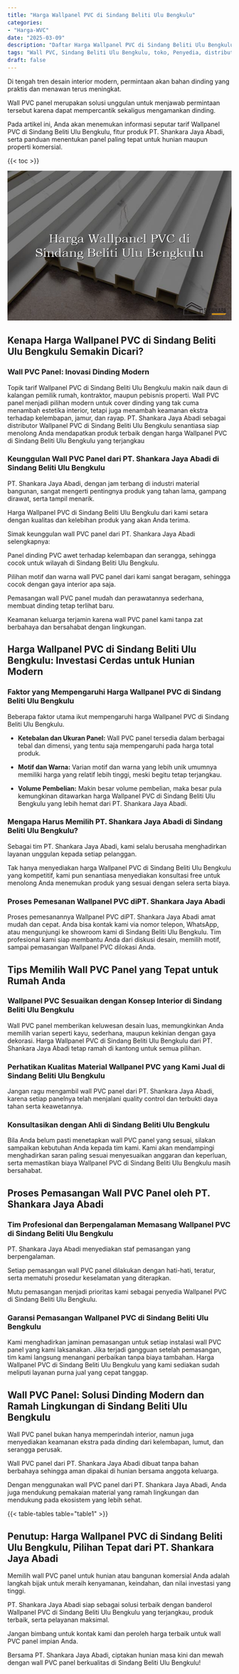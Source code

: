 ```yaml
---
title: "Harga Wallpanel PVC di Sindang Beliti Ulu Bengkulu"
categories: 
- "Harga-WVC"
date: "2025-03-09"
description: "Daftar Harga Wallpanel PVC di Sindang Beliti Ulu Bengkulu untuk rumah, kantor, dan toko. Material unggulan, variasi motif, pilihan warna menarik, beserta layanan penempatan dikerjakan oleh teknisi berpengalaman dan garansi resmi!|Layanan penyediaan Wallpanel PVC di Sindang Beliti Ulu Bengkulu untuk keperluan rumah, perkantoran, atau toko, dengan material unggulan dan penempatan oleh tim berpengalaman serta kepastian resmi.|Solusi Wallpanel PVC di Sindang Beliti Ulu Bengkulu yang terpercaya bagi rumah, office, dan gerai, dengan material berkualitas dan pemasangan oleh teknisi berpengalaman dan jaminan resmi.|Penjualan Wallpanel PVC di Sindang Beliti Ulu Bengkulu untuk hunian, kantor, dan gerai, beserta panel unggulan dan pemasangan oleh tenaga ahli berpengalaman, disertai beserta jaminan resmi.}"
tags: "Wall PVC, Sindang Beliti Ulu Bengkulu, toko, Penyedia, distributor"
draft: false
---
```


Di tengah tren desain interior modern, permintaan akan bahan dinding yang praktis dan menawan terus meningkat.

Wall PVC panel merupakan solusi unggulan untuk menjawab permintaan tersebut karena dapat mempercantik sekaligus mengamankan dinding.

Pada artikel ini, Anda akan menemukan informasi seputar tarif Wallpanel PVC di Sindang Beliti Ulu Bengkulu, fitur produk PT. Shankara Jaya Abadi, serta panduan menentukan panel paling tepat untuk hunian maupun properti komersial.

{{< toc >}}

![Harga Wallpanel PVC di Sindang Beliti Ulu Bengkulu](/images/Harga-WVC/Harga-Wallpanel-PVC-di-Sindang-Beliti-Ulu-Bengkulu.png)


## Kenapa Harga Wallpanel PVC di Sindang Beliti Ulu Bengkulu Semakin Dicari?

### Wall PVC Panel: Inovasi Dinding Modern

Topik tarif Wallpanel PVC di Sindang Beliti Ulu Bengkulu makin naik daun di kalangan pemilik rumah, kontraktor, maupun pebisnis properti. Wall PVC panel menjadi pilihan modern untuk cover dinding yang tak cuma menambah estetika interior, tetapi juga menambah keamanan ekstra terhadap kelembapan, jamur, dan rayap. PT. Shankara Jaya Abadi sebagai distributor Wallpanel PVC di Sindang Beliti Ulu Bengkulu senantiasa siap menolong Anda mendapatkan produk terbaik dengan harga Wallpanel PVC di Sindang Beliti Ulu Bengkulu yang terjangkau

### Keunggulan Wall PVC Panel dari PT. Shankara Jaya Abadi di Sindang Beliti Ulu Bengkulu

PT. Shankara Jaya Abadi, dengan jam terbang di industri material bangunan, sangat mengerti pentingnya produk yang tahan lama, gampang dirawat, serta tampil menarik.

Harga Wallpanel PVC di Sindang Beliti Ulu Bengkulu dari kami setara dengan kualitas dan kelebihan produk yang akan Anda terima.

Simak keunggulan wall PVC panel dari PT. Shankara Jaya Abadi selengkapnya:

Panel dinding PVC awet terhadap kelembapan dan serangga, sehingga cocok untuk wilayah di Sindang Beliti Ulu Bengkulu.

Pilihan motif dan warna wall PVC panel dari kami sangat beragam, sehingga cocok dengan gaya interior apa saja.

Pemasangan wall PVC panel mudah dan perawatannya sederhana, membuat dinding tetap terlihat baru.

Keamanan keluarga terjamin karena wall PVC panel kami tanpa zat berbahaya dan bersahabat dengan lingkungan.

## Harga Wallpanel PVC di Sindang Beliti Ulu Bengkulu: Investasi Cerdas untuk Hunian Modern

### Faktor yang Mempengaruhi Harga Wallpanel PVC di Sindang Beliti Ulu Bengkulu

Beberapa faktor utama ikut mempengaruhi harga Wallpanel PVC di Sindang Beliti Ulu Bengkulu.

- **Ketebalan dan Ukuran Panel:** Wall PVC panel tersedia dalam berbagai tebal dan dimensi, yang tentu saja mempengaruhi pada harga total produk.

- **Motif dan Warna:** Varian motif dan warna yang lebih unik umumnya memiliki harga yang relatif lebih tinggi, meski begitu tetap terjangkau.

- **Volume Pembelian:** Makin besar volume pembelian, maka besar pula kemungkinan ditawarkan harga Wallpanel PVC di Sindang Beliti Ulu Bengkulu yang lebih hemat dari PT. Shankara Jaya Abadi.

### Mengapa Harus Memilih PT. Shankara Jaya Abadi di Sindang Beliti Ulu Bengkulu?

Sebagai tim PT. Shankara Jaya Abadi, kami selalu berusaha menghadirkan layanan unggulan kepada setiap pelanggan.

Tak hanya menyediakan harga Wallpanel PVC di Sindang Beliti Ulu Bengkulu yang kompetitif, kami pun senantiasa menyediakan konsultasi free untuk menolong Anda menemukan produk yang sesuai dengan selera serta biaya.

### Proses Pemesanan Wallpanel PVC diPT. Shankara Jaya Abadi

Proses pemesanannya Wallpanel PVC diPT. Shankara Jaya Abadi amat mudah dan cepat. Anda bisa kontak kami via nomor telepon, WhatsApp, atau mengunjungi ke showroom kami di Sindang Beliti Ulu Bengkulu. Tim profesional kami siap membantu Anda dari diskusi desain, memilih motif, sampai pemasangan Wallpanel PVC dilokasi Anda.

## Tips Memilih Wall PVC Panel yang Tepat untuk Rumah Anda

### Wallpanel PVC Sesuaikan dengan Konsep Interior di Sindang Beliti Ulu Bengkulu

Wall PVC panel memberikan keluwesan desain luas, memungkinkan Anda memilih varian seperti kayu, sederhana, maupun kekinian dengan gaya dekorasi. Harga Wallpanel PVC di Sindang Beliti Ulu Bengkulu dari PT. Shankara Jaya Abadi tetap ramah di kantong untuk semua pilihan.

### Perhatikan Kualitas Material Wallpanel PVC yang Kami Jual di Sindang Beliti Ulu Bengkulu

Jangan ragu mengambil wall PVC panel dari PT. Shankara Jaya Abadi, karena setiap panelnya telah menjalani quality control dan terbukti daya tahan serta keawetannya.

### Konsultasikan dengan Ahli di Sindang Beliti Ulu Bengkulu

Bila Anda belum pasti menetapkan wall PVC panel yang sesuai, silakan sampaikan kebutuhan Anda kepada tim kami. Kami akan mendampingi menghadirkan saran paling sesuai menyesuaikan anggaran dan keperluan, serta memastikan biaya Wallpanel PVC di Sindang Beliti Ulu Bengkulu masih bersahabat.

## Proses Pemasangan Wall PVC Panel oleh PT. Shankara Jaya Abadi

### Tim Profesional dan Berpengalaman Memasang Wallpanel PVC di Sindang Beliti Ulu Bengkulu

PT. Shankara Jaya Abadi menyediakan staf pemasangan yang berpengalaman.

Setiap pemasangan wall PVC panel dilakukan dengan hati-hati, teratur, serta mematuhi prosedur keselamatan yang diterapkan.

Mutu pemasangan menjadi prioritas kami sebagai penyedia Wallpanel PVC di Sindang Beliti Ulu Bengkulu.

### Garansi Pemasangan Wallpanel PVC di Sindang Beliti Ulu Bengkulu

Kami menghadirkan jaminan pemasangan untuk setiap instalasi wall PVC panel yang kami laksanakan. Jika terjadi gangguan setelah pemasangan, tim kami langsung menangani perbaikan tanpa biaya tambahan. Harga Wallpanel PVC di Sindang Beliti Ulu Bengkulu yang kami sediakan sudah meliputi layanan purna jual yang cepat tanggap.

## Wall PVC Panel: Solusi Dinding Modern dan Ramah Lingkungan di Sindang Beliti Ulu Bengkulu

Wall PVC panel bukan hanya memperindah interior, namun juga menyediakan keamanan ekstra pada dinding dari kelembapan, lumut, dan serangga perusak.

Wall PVC panel dari PT. Shankara Jaya Abadi dibuat tanpa bahan berbahaya sehingga aman dipakai di hunian bersama anggota keluarga.

Dengan menggunakan wall PVC panel dari PT. Shankara Jaya Abadi, Anda juga mendukung pemakaian material yang ramah lingkungan dan mendukung pada ekosistem yang lebih sehat.

{{< table-tables table="table1" >}}

## Penutup: Harga Wallpanel PVC di Sindang Beliti Ulu Bengkulu, Pilihan Tepat dari PT. Shankara Jaya Abadi

Memilih wall PVC panel untuk hunian atau bangunan komersial Anda adalah langkah bijak untuk meraih kenyamanan, keindahan, dan nilai investasi yang tinggi.

PT. Shankara Jaya Abadi siap sebagai solusi terbaik dengan banderol Wallpanel PVC di Sindang Beliti Ulu Bengkulu yang terjangkau, produk terbaik, serta pelayanan maksimal.

Jangan bimbang untuk kontak kami dan peroleh harga terbaik untuk wall PVC panel impian Anda.

Bersama PT. Shankara Jaya Abadi, ciptakan hunian masa kini dan mewah dengan wall PVC panel berkualitas di Sindang Beliti Ulu Bengkulu!